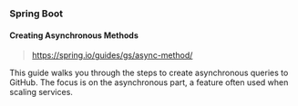 ### Spring Boot 

#### Creating Asynchronous Methods

> https://spring.io/guides/gs/async-method/

This guide walks you through the steps to create asynchronous queries to GitHub. 
The focus is on the asynchronous part, a feature often used when scaling services.

